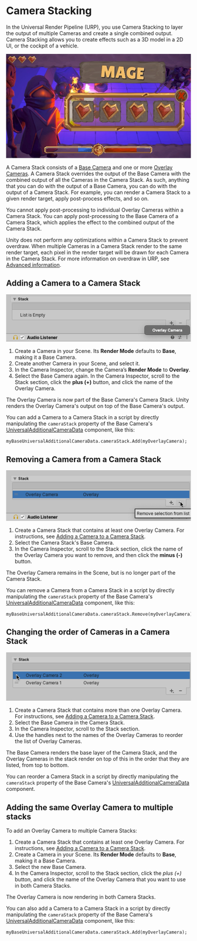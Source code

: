 # Camera Stacking
In the Universal Render Pipeline (URP), you use Camera Stacking to layer the output of multiple Cameras and create a single combined output. Camera Stacking allows you to create effects such as a 3D model in a 2D UI, or the cockpit of a vehicle.

![Camera Stacking in URP](Images/camera-stacking-example.png)

A Camera Stack consists of a [Base Camera](camera-types-and-render-mode.md#base-camera) and one or more [Overlay Cameras](camera-types-and-render-mode.md#overlay-camera). A Camera Stack overrides the output of the Base Camera with the combined output of all the Cameras in the Camera Stack. As such, anything that you can do with the output of a Base Camera, you can do with the output of a Camera Stack. For example, you can render a Camera Stack to a given render target, apply post-process effects, and so on.

You cannot apply post-processing to individual Overlay Cameras within a Camera Stack. You can apply post-processing to the Base Camera of a Camera Stack, which applies the effect to the combined output of the Camera Stack.

Unity does not perform any optimizations within a Camera Stack to prevent overdraw. When multiple Cameras in a Camera Stack render to the same render target, each pixel in the render target will be drawn for each Camera in the Camera Stack. For more information on overdraw in URP, see [Advanced information](cameras-advanced.md).

<a name=”adding-a-camera-to-a-camera-stack”></a>
## Adding a Camera to a Camera Stack

![Adding a Camera to a Camera Stack](Images/camera-stack-add-camera.png)

1. Create a Camera in your Scene. Its **Render Mode** defaults to **Base**, making it a Base Camera.
2. Create another Camera in your Scene, and select it. 
3. In the Camera Inspector, change the Camera’s  **Render Mode** to **Overlay**.
4. Select the Base Camera again. In the Camera Inspector, scroll to the Stack section, click the **plus (+)** button, and click the name of the Overlay Camera.

The Overlay Camera is now part of the Base Camera's Camera Stack. Unity renders the Overlay Camera's output on top of the Base Camera's output.

You can add a Camera to a Camera Stack in a script by directly manipulating the `cameraStack` property of the Base Camera's [UniversalAdditionalCameraData](../api/UnityEngine.Rendering.Universal.UniversalAdditionalCameraData.htmll) component, like this:

```
myBaseUniversalAdditionalCameraData.cameraStack.Add(myOverlayCamera);
```

## Removing a Camera from a Camera Stack

![Removing a Camera from a Camera Stack](Images/camera-stack-remove-camera.png)

1. Create a Camera Stack that contains at least one Overlay Camera. For instructions, see [Adding a Camera to a Camera Stack](#adding-a-camera-to-a-camera-stack).
2. Select the Camera Stack's Base Camera. 
3. In the Camera Inspector, scroll to the Stack section, click the name of the Overlay Camera you want to remove, and then click the **minus (-)** button.

The Overlay Camera remains in the Scene, but is no longer part of the Camera Stack.

You can remove a Camera from a Camera Stack in a script by directly manipulating the `cameraStack` property of the Base Camera's [UniversalAdditionalCameraData](../api/UnityEngine.Rendering.Universal.UniversalAdditionalCameraData.htmll) component, like this:

```
myBaseUniversalAdditionalCameraData.cameraStack.Remove(myOverlayCamera);
```

## Changing the order of Cameras in a Camera Stack

![Removing a Camera from a Camera Stack](Images/camera-stack-reorder.png)

1. Create a Camera Stack that contains more than one Overlay Camera. For instructions, see [Adding a Camera to a Camera Stack](#adding-a-camera-to-a-camera-stack).
2. Select the Base Camera in the Camera Stack. 
3. In the Camera Inspector, scroll to the Stack section. 
4. Use the handles next to the names of the Overlay Cameras to reorder the list of Overlay Cameras.

The Base Camera renders the base layer of the Camera Stack, and the Overlay Cameras in the stack render on top of this in the order that they are listed, from top to bottom.

You can reorder a Camera Stack in a script by directly manipulating the `cameraStack` property of the Base Camera's [UniversalAdditionalCameraData](../api/UnityEngine.Rendering.Universal.UniversalAdditionalCameraData.htmll) component.

## Adding the same Overlay Camera to multiple stacks

To add an Overlay Camera to multiple Camera Stacks:

1. Create a Camera Stack that contains at least one Overlay Camera. For instructions, see [Adding a Camera to a Camera Stack](#adding-a-camera-to-a-camera-stack).
2. Create a Camera in your Scene. Its **Render Mode** defaults to **Base**, making it a Base Camera.
3. Select the new Base Camera. 
4. In the Camera Inspector, scroll to the Stack section, click the *plus (+)* button, and click the name of the Overlay Camera that you want to use in both Camera Stacks.

The Overlay Camera is now rendering in both Camera Stacks.

You can also add a Camera to a Camera Stack in a script by directly manipulating the `cameraStack` property of the Base Camera's [UniversalAdditionalCameraData](../api/UnityEngine.Rendering.Universal.UniversalAdditionalCameraData.htmll) component, like this:

```
myBaseUniversalAdditionalCameraData.cameraStack.Add(myOverlayCamera);
```